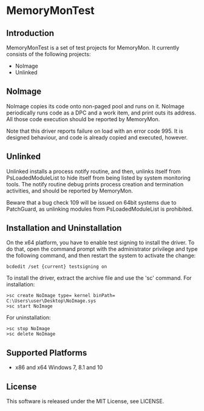MemoryMonTest
==============

Introduction
-------------
MemoryMonTest is a set of test projects for MemoryMon. It currently consists of
the following projects:
 - NoImage
 - Unlinked


NoImage
--------
NoImage copies its code onto non-paged pool and runs on it. NoImage periodically
runs code as a DPC and a work item, and print outs its address. All those code
execution should be reported by MemoryMon.

Note that this driver reports failure on load with an error code 995. It is
designed behaviour, and code is already copied and executed, however.


Unlinked
---------
Unlinked installs a process notify routine, and then, unlinks itself from
PsLoadedModuleList to hide itself from being listed by system monitoring tools.
The notify routine debug prints process creation and termination activities, and
should be reported by MemoryMon.

Beware that a bug check 109 will be issued on 64bit systems due to PatchGuard,
as unlinking modules from PsLoadedModuleList is prohibited.


Installation and Uninstallation
--------------------------------
On the x64 platform, you have to enable test signing to install the driver.
To do that, open the command prompt with the administrator privilege and type
the following command, and then restart the system to activate the change:

    bcdedit /set {current} testsigning on


To install the driver, extract the archive file and use the 'sc' command. For
installation:

    >sc create NoImage type= kernel binPath= C:\Users\user\Desktop\NoImage.sys
    >sc start NoImage

For uninstallation:

    >sc stop NoImage
    >sc delete NoImage


Supported Platforms
----------------------
- x86 and x64 Windows 7, 8.1 and 10


License
--------
This software is released under the MIT License, see LICENSE.
